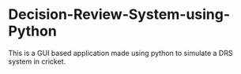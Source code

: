 # Decision-Review-System-using-Python
This is a GUI based application made using python to simulate a DRS system in cricket.
